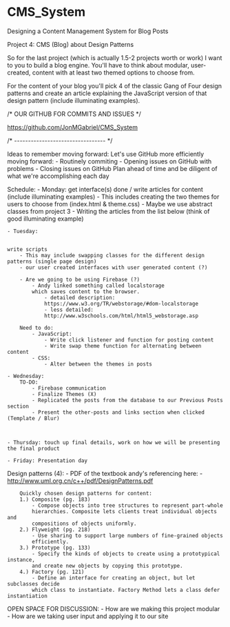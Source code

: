 # CMS_System
Designing a Content Management System for Blog Posts

Project 4: CMS (Blog) about Design Patterns

So for the last project (which is actually 1.5-2 projects worth or work) 
I want to you to build a blog engine. 
You'll have to think about modular, user-created, content with at 
least two themed options to choose from.

For the content of your blog you'll pick 4 of the classic Gang of Four 
design patterns and create an article 
explaining the JavaScript version of that design pattern 
(include illuminating examples).



/* OUR GITHUB FOR COMMITS AND ISSUES */

https://github.com/JonMGabriel/CMS_System

/* --------------------------------- */



Ideas to remember moving forward:
Let's use GitHub more efficiently moving forward:
    - Routinely commiting
    - Opening issues on GitHub with problems
    - Closing issues on GitHub
Plan ahead of time and be diligent of what we're accomplishing each day
    

    
Schedule:
    - Monday: get interface(s) done / write articles for content (include illuminating examples)
        - This includes creating the two themes for users to choose from (index.html & theme.css)
            - Maybe we use abstract classes from project 3
        - Writing the articles from the list below (think of good illuminating example)
        
    - Tuesday: 
    
    
    write scripts
        - This may include swapping classes for the different design patterns (single page design)
        - our user created interfaces with user generated content (?)
        
        - Are we going to be using Firebase (?)
            - Andy linked something called localstorage
            which saves content to the browser.
                - detailed description: 
                https://www.w3.org/TR/webstorage/#dom-localstorage
                - less detailed:
                http://www.w3schools.com/html/html5_webstorage.asp
        
        Need to do:
            - JavaScript:
                - Write click listener and function for posting content
                - Write swap theme function for alternating between content
            - CSS:
                - Alter between the themes in posts
        
    - Wednesday:
        TO-DO:
            - Firebase communication
            - Finalize Themes (X)
            - Replicated the posts from the database to our Previous Posts section
            - Present the other-posts and links section when clicked (Template / Blur)
            
        
    
    - Thursday: touch up final details, work on how we will be presenting the final product
    
    - Friday: Presentation day
    
    
    
Design patterns (4):
    - PDF of the textbook andy's referencing here:
        - http://www.uml.org.cn/c++/pdf/DesignPatterns.pdf <!-- -->
        
        Quickly chosen design patterns for content:
        1.) Composite (pg. 183)
            - Compose objects into tree structures to represent part-whole
            hierarchies. Composite lets clients treat individual objects and
            compositions of objects uniformly. 
        2.) Flyweight (pg. 218)
            - Use sharing to support large numbers of fine-grained objects
            efficiently. 
        3.) Prototype (pg. 133)
            - Specify the kinds of objects to create using a prototypical instance,
            and create new objects by copying this prototype.
        4.) Factory (pg. 121)
            - Define an interface for creating an object, but let subclasses decide
            which class to instantiate. Factory Method lets a class defer instantiation
            
            
            
OPEN SPACE FOR DISCUSSION:
    - How are we making this project modular
    - How are we taking user input and applying it to our site
    